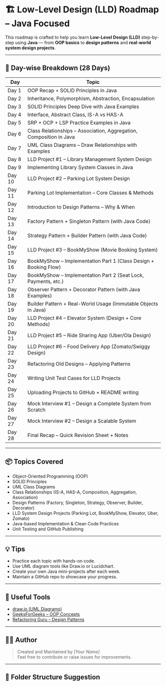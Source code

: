 # 🏗️ Low-Level Design (LLD) Roadmap – Java Focused

This roadmap is crafted to help you learn **Low-Level Design (LLD)** step-by-step using **Java** — from **OOP basics** to **design patterns** and **real-world system design projects**.

---

## 📅 Day-wise Breakdown (28 Days)

| Day | Topic |
|------|-----------------------------|
| Day 1 | OOP Recap + SOLID Principles in Java |
| Day 2 | Inheritance, Polymorphism, Abstraction, Encapsulation |
| Day 3 | SOLID Principles Deep Dive with Java Examples |
| Day 4 | Interface, Abstract Class, IS-A vs HAS-A |
| Day 5 | SRP + OCP + LSP Practice Examples in Java |
| Day 6 | Class Relationships – Association, Aggregation, Composition in Java |
| Day 7 | UML Class Diagrams – Draw Relationships with Examples |
| Day 8 | LLD Project #1 – Library Management System Design |
| Day 9 | Implementing Library System Classes in Java |
| Day 10 | LLD Project #2 – Parking Lot System Design |
| Day 11 | Parking Lot Implementation – Core Classes & Methods |
| Day 12 | Introduction to Design Patterns – Why & When |
| Day 13 | Factory Pattern + Singleton Pattern (with Java Code) |
| Day 14 | Strategy Pattern + Builder Pattern (with Java Code) |
| Day 15 | LLD Project #3 – BookMyShow (Movie Booking System) |
| Day 16 | BookMyShow – Implementation Part 1 (Class Design + Booking Flow) |
| Day 17 | BookMyShow – Implementation Part 2 (Seat Lock, Payments, etc.) |
| Day 18 | Observer Pattern + Decorator Pattern (with Java Examples) |
| Day 19 | Builder Pattern + Real-World Usage (Immutable Objects in Java) |
| Day 20 | LLD Project #4 – Elevator System (Design + Core Methods) |
| Day 21 | LLD Project #5 – Ride Sharing App (Uber/Ola Design) |
| Day 22 | LLD Project #6 – Food Delivery App (Zomato/Swiggy Design) |
| Day 23 | Refactoring Old Designs – Applying Patterns |
| Day 24 | Writing Unit Test Cases for LLD Projects |
| Day 25 | Uploading Projects to GitHub + README writing |
| Day 26 | Mock Interview #1 – Design a Complete System from Scratch |
| Day 27 | Mock Interview #2 – Design a Scalable System |
| Day 28 | Final Recap – Quick Revision Sheet + Notes |

---

## 📦 Topics Covered
- Object-Oriented Programming (OOP)
- SOLID Principles
- UML Class Diagrams
- Class Relationships (IS-A, HAS-A, Composition, Aggregation, Association)
- Design Patterns (Factory, Singleton, Strategy, Observer, Builder, Decorator)
- LLD System Design Projects (Parking Lot, BookMyShow, Elevator, Uber, Zomato)
- Java-based Implementation & Clean Code Practices
- Unit Testing and GitHub Publishing

---

## 💡 Tips
- Practice each topic with hands-on code.
- Use UML diagram tools like Draw.io or Lucidchart.
- Create your own Java mini-projects after each week.
- Maintain a GitHub repo to showcase your progress.

---

## 🔗 Useful Tools
- [draw.io (UML Diagrams)](https://app.diagrams.net/)
- [GeeksForGeeks – OOP Concepts](https://www.geeksforgeeks.org/object-oriented-programming-oops-concept-in-java/)
- [Refactoring Guru – Design Patterns](https://refactoring.guru/design-patterns)

---

## 👨‍💻 Author
> Created and Maintained by *[Your Name]*  
> Feel free to contribute or raise issues for improvements.

---

## 📁 Folder Structure Suggestion
